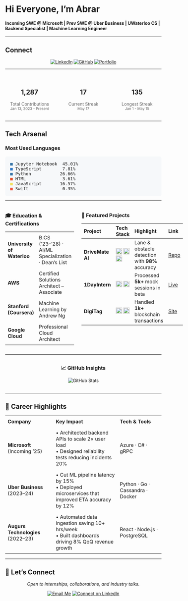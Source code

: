 <!--
  --------------------------------------------------------
  🌟 README for Abrar Ahmad
  --------------------------------------------------------
-->
# Hi Everyone, I’m **Abrar**  
#### Incoming SWE @ Microsoft | Prev SWE @ Uber Business | UWaterloo CS | Backend Specialist | Machine Learning Engineer

---

## Connect
<p align="center">
  <a href="https://www.linkedin.com/in/abrar-ahmad-36b949271/"><img alt="LinkedIn" src="https://img.shields.io/badge/LinkedIn-0A66C2?style=for-the-badge&logo=linkedin&logoColor=white" /></a>
  <a href="https://github.com/abrarahmad1510"><img alt="GitHub" src="https://img.shields.io/badge/GitHub-181717?style=for-the-badge&logo=github&logoColor=white" /></a>
  <a href="https://abrarislive.vercel.app/"><img alt="Portfolio" src="https://img.shields.io/badge/Portfolio-4285F4?style=for-the-badge&logo=google-chrome&logoColor=white" /></a>
</p>

---

<div style="display: grid; grid-template-columns: repeat(3, 1fr); gap: 1rem; text-align: center; margin: 2rem 0;">
  <div>
    <h2>1,287</h2>
    <p style="margin: 0; color: #666">Total Contributions<br><small>Jan 13, 2023 - Present</small></p>
  </div>
  <div>
    <h2>17</h2>
    <p style="margin: 0; color: #666">Current Streak<br><small>May 17</small></p>
  </div>
  <div>
    <h2>135</h2>
    <p style="margin: 0; color: #666">Longest Streak<br><small>Jan 1 - May 15</small></p>
  </div>
</div>

---

## Tech Arsenal
### Most Used Languages
<pre style="background-color: #f6f8fa; padding: 1rem; border-radius: 6px;">
<span style="color: #3572A5">■</span> Jupyter Notebook  45.01%  
<span style="color: #3178c6">■</span> TypeScript        7.81%  
<span style="color: #3572A5">■</span> Python           26.66%  
<span style="color: #e34c26">■</span> HTML              3.61%  
<span style="color: #f1e05a">■</span> JavaScript       16.57%  
<span style="color: #F05138">■</span> Swift             0.35%
</pre>

---

<div style="display: grid; grid-template-columns: 1fr 2fr; gap: 24px; align-items: start;">
  <!-- Education Column -->
  <div>
    <h3>🎓 Education & Certifications</h3>
    <table style="width: 100%; border-collapse: collapse;">
      <tr>
        <td style="padding: 8px;"><strong>University of Waterloo</strong></td>
        <td style="padding: 8px;">B.CS (’23–’28) · AI/ML Specialization · Dean’s List</td>
      </tr>
      <tr>
        <td style="padding: 8px;"><strong>AWS</strong></td>
        <td style="padding: 8px;">Certified Solutions Architect – Associate</td>
      </tr>
      <tr>
        <td style="padding: 8px;"><strong>Stanford (Coursera)</strong></td>
        <td style="padding: 8px;">Machine Learning by Andrew Ng</td>
      </tr>
      <tr>
        <td style="padding: 8px;"><strong>Google Cloud</strong></td>
        <td style="padding: 8px;">Professional Cloud Architect</td>
      </tr>
    </table>
  </div>

  <!-- Projects Column -->
  <div>
    <h3>🌟 Featured Projects</h3>
    <table style="width: 100%; border-collapse: collapse;">
      <thead>
        <tr>
          <th align="left">Project</th>
          <th align="left">Tech Stack</th>
          <th align="left">Highlight</th>
          <th align="left">Link</th>
        </tr>
      </thead>
      <tbody>
        <tr>
          <td><strong>DriveMate AI</strong></td>
          <td>
            <img src="https://img.shields.io/badge/TensorFlow-FF6F00?logo=tensorflow&logoColor=white" height="20" />
            <img src="https://img.shields.io/badge/OpenCV-5C3EE8?logo=opencv&logoColor=white" height="20" />
            <img src="https://img.shields.io/badge/Python-3776AB?logo=python&logoColor=white" height="20" />
          </td>
          <td>Lane &amp; obstacle detection with <strong>98%</strong> accuracy</td>
          <td><a href="https://github.com/abrarahmad1510/drivemate-ai">Repo</a></td>
        </tr>
        <tr>
          <td><strong>1DayIntern</strong></td>
          <td>
            <img src="https://img.shields.io/badge/React-61DAFB?logo=react&logoColor=black" height="20" />
            <img src="https://img.shields.io/badge/Node.js-339933?logo=node.js&logoColor=white" height="20" />
          </td>
          <td>Processed <strong>5k+</strong> mock sessions in beta</td>
          <td><a href="https://internatyourownrisk.tech/">Live</a></td>
        </tr>
        <tr>
          <td><strong>DigiTag</strong></td>
          <td>
            <img src="https://img.shields.io/badge/Solidity-363636?logo=solidity&logoColor=white" height="20" />
            <img src="https://img.shields.io/badge/Web3.js-F16822?logo=web3js&logoColor=white" height="20" />
          </td>
          <td>Handled <strong>1k+</strong> blockchain transactions</td>
          <td><a href="https://xvqev-wqaaa-aaaag-at4ta-cai.icp0.io/">Site</a></td>
        </tr>
      </tbody>
    </table>
  </div>
</div>

---

<div style="margin: 2rem auto;">
  <h3 align="center">📈 GitHub Insights</h3>
  <div align="center">
    <img alt="GitHub Stats" src="https://github-readme-stats.vercel.app/api?username=abrarahmad1510&show_icons=true&theme=dark&count_private=true" style="max-width: 100%;" />
  </div>
</div>

---

## 💼 Career Highlights
<div>
  <table style="width: 100%; border-collapse: collapse;">
    <tr>
      <th align="left" style="padding: 8px;">Company</th>
      <th align="left" style="padding: 8px;">Key Impact</th>
      <th align="left" style="padding: 8px;">Tech &amp; Tools</th>
    </tr>
    <tr>
      <td style="padding: 8px;"><strong>Microsoft</strong> (Incoming ’25)</td>
      <td style="padding: 8px;">• Architected backend APIs to scale 2× user load<br>• Designed reliability tests reducing incidents 20%</td>
      <td style="padding: 8px;">Azure · C# · gRPC</td>
    </tr>
    <tr>
      <td style="padding: 8px;"><strong>Uber Business</strong> (2023–24)</td>
      <td style="padding: 8px;">• Cut ML pipeline latency by 15%<br>• Deployed microservices that improved ETA accuracy by 12%</td>
      <td style="padding: 8px;">Python · Go · Cassandra · Docker</td>
    </tr>
    <tr>
      <td style="padding: 8px;"><strong>Augurs Technologies</strong> (2022–23)</td>
      <td style="padding: 8px;">• Automated data ingestion saving 10+ hrs/week<br>• Built dashboards driving 8% QoQ revenue growth</td>
      <td style="padding: 8px;">React · Node.js · PostgreSQL</td>
    </tr>
  </table>
</div>

---

## 🤝 Let’s Connect
<p align="center"><em>Open to internships, collaborations, and industry talks.</em></p>
<p align="center">
  <a href="mailto:abrarahmad.professional@gmail.com"><img alt="Email Me" src="https://img.shields.io/badge/📬%20Email%20Me-EA4335?style=for-the-badge&logo=gmail&logoColor=white" /></a>
  <a href="https://www.linkedin.com/in/abrar-ahmad-36b949271/"><img alt="Connect on LinkedIn" src="https://img.shields.io/badge/🔗%20LinkedIn-0A66C2?style=for-the-badge&logo=linkedin&logoColor=white" /></a>
</p>

